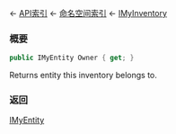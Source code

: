 ← [API索引](Api-Index) ← [命名空间索引](Namespace-Index) ← [IMyInventory](VRage.Game.ModAPI.Ingame.IMyInventory)

### 概要

```csharp
public IMyEntity Owner { get; }
```

Returns entity this inventory belongs to.

### 返回

[IMyEntity](VRage.Game.ModAPI.Ingame.IMyEntity)

